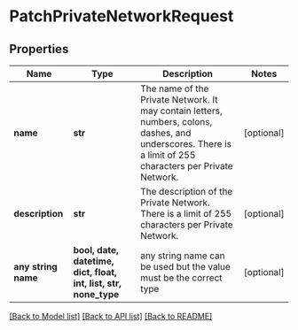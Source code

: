 # PatchPrivateNetworkRequest


## Properties
Name | Type | Description | Notes
------------ | ------------- | ------------- | -------------
**name** | **str** | The name of the Private Network. It may contain letters, numbers, colons, dashes, and underscores. There is a limit of 255 characters per Private Network. | [optional] 
**description** | **str** | The description of the Private Network. There is a limit of 255 characters per Private Network. | [optional] 
**any string name** | **bool, date, datetime, dict, float, int, list, str, none_type** | any string name can be used but the value must be the correct type | [optional]

[[Back to Model list]](../README.md#documentation-for-models) [[Back to API list]](../README.md#documentation-for-api-endpoints) [[Back to README]](../README.md)


